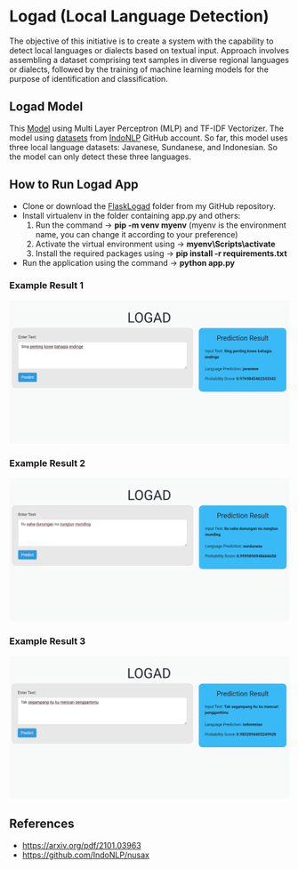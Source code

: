 # Logad (Local Language Detection)
The objective of this initiative is to create a system with the capability to detect local languages or dialects based on textual input. Approach involves assembling a dataset comprising text samples in diverse regional languages or dialects, followed by the training of machine learning models for the purpose of identification and classification.

## Logad Model
This [Model](/ipynbFile) using Multi Layer Perceptron (MLP) and TF-IDF Vectorizer. The model using [datasets](/datasets) from [IndoNLP](https://github.com/IndoNLP/nusax) GitHub account. So far, this model uses three local language datasets: Javanese, Sundanese, and Indonesian. So the model can only detect these three languages.

## How to Run Logad App
- Clone or download the [FlaskLogad](/FlaskLogad) folder from my GitHub repository.
- Install virtualenv in the folder containing app.py and others:
    1. Run the command -> **pip -m venv myenv** (myenv is the environment name, you can change it according to your preference)
    2. Activate the virtual environment using -> **myenv\Scripts\activate**
    3. Install the required packages using -> **pip install -r requirements.txt**
- Run the application using the command -> **python app.py**

### Example Result 1
![Web Interface](screenshot/exampleResult1.PNG)

### Example Result 2
![Web Interface](screenshot/exampleResult2.PNG)

### Example Result 3
![Web Interface](screenshot/exampleResult3.PNG)

## References
- https://arxiv.org/pdf/2101.03963
- https://github.com/IndoNLP/nusax